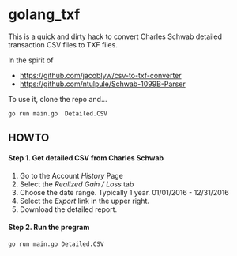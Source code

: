 # golang_txf

This is a quick and dirty hack to convert Charles Schwab detailed
transaction CSV files to TXF files.

In the spirit of 

* https://github.com/jacoblyw/csv-to-txf-converter
* https://github.com/ntulpule/Schwab-1099B-Parser

To use it, clone the repo and...

`go run main.go  Detailed.CSV`


## HOWTO

#### Step 1. Get detailed CSV from Charles Schwab

1. Go to the Account *History* Page
2. Select the *Realized Gain / Loss* tab
3. Choose the date range. Typically 1 year. 01/01/2016 - 12/31/2016
4. Select the *Export* link in the upper right.
5. Download the detailed report.

#### Step 2. Run the program

`go run main.go Detailed.CSV`


